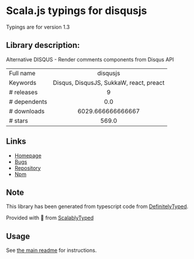 
# Scala.js typings for disqusjs

Typings are for version 1.3

## Library description:
Alternative DISQUS - Render comments components from Disqus API

|                    |                 |
| ------------------ | :-------------: |
| Full name          | disqusjs |
| Keywords           | Disqus, DisqusJS, SukkaW, react, preact |
| # releases         | 9 |
| # dependents       | 0.0 |
| # downloads        | 6029.666666666667 |
| # stars            | 569.0 |

## Links
- [Homepage](https://github.com/SukkaW/disqusjs#readme)
- [Bugs](https://github.com/SukkaW/disqusjs/issues)
- [Repository](https://github.com/SukkaW/disqusjs)
- [Npm](https://www.npmjs.com/package/disqusjs)
    


## Note
This library has been generated from typescript code from [DefinitelyTyped](https://definitelytyped.org).

Provided with :purple_heart: from [ScalablyTyped](https://github.com/oyvindberg/ScalablyTyped)

## Usage
See [the main readme](../../readme.md) for instructions.


